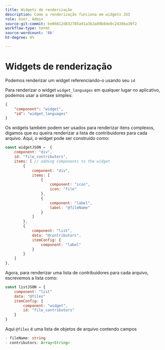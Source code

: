 ```yaml
---
title: Widgets de renderização
description: Como a renderização funciona em widgets JUI
role: User, Admin
source-git-commit: be06612d832785a91a3b2a89b84e0c2438ba30f2
workflow-type: tm+mt
source-wordcount: '86'
ht-degree: 0%

---
```


# Widgets de renderização

Podemos renderizar um widget referenciando-o usando seu `id`

Para renderizar o widget `widget_languages` em qualquer lugar no aplicativo, podemos usar a sintaxe simples:

```json
{
    "component": "widget",
    "id": "widget_languages"
}
```

Os widgets também podem ser usados para renderizar itens complexos, digamos que eu queira renderizar a lista de contribuidores para cada arquivo.
Aqui, o widget pode ser construído como:

```js title="fileContributorsWidget.js"
const widgetJSON =  {
    component: "div", 
    id: "file_contributors", 
    items: [ // adding components to the widget
        {
            component: "div",
            items: [
                {
                    component: "icon",
                    icon: "file"
                },
                {
                    component: "label",
                    label: "@fileName"
                }
            ]
        },
        {
            component: "list",
            data: "@contributors",
            itemConfig: {
                component: "label"
            }
        }
    ]
},
```

Agora, para renderizar uma lista de contribuidores para cada arquivo, escrevemos a lista como:

```js title="fileContributorsList.js"
const listJSON = {
    component: "list"
    data: "@files"
    itemConfig: {
        component: "widget",
        id: "file_contributors"
    }
}
```

Aqui `@files` é uma lista de objetos de arquivo contendo campos

```typescript
- fileName: string
- contributors: Array<String>
```
